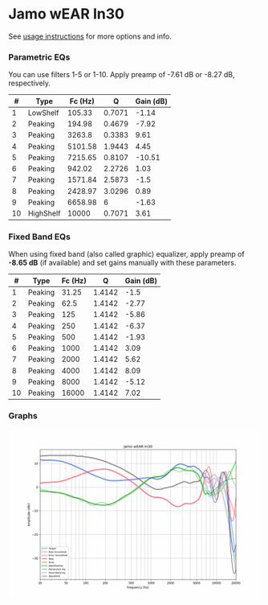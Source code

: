 # Jamo wEAR In30
See [usage instructions](https://github.com/jaakkopasanen/AutoEq#usage) for more options and info.

### Parametric EQs
You can use filters 1-5 or 1-10. Apply preamp of -7.61 dB or -8.27 dB, respectively.

|   # | Type      |   Fc (Hz) |      Q |   Gain (dB) |
|-----|-----------|-----------|--------|-------------|
|   1 | LowShelf  |    105.33 | 0.7071 |       -1.14 |
|   2 | Peaking   |    194.98 | 0.4679 |       -7.92 |
|   3 | Peaking   |   3263.8  | 0.3383 |        9.61 |
|   4 | Peaking   |   5101.58 | 1.9443 |        4.45 |
|   5 | Peaking   |   7215.65 | 0.8107 |      -10.51 |
|   6 | Peaking   |    942.02 | 2.2726 |        1.03 |
|   7 | Peaking   |   1571.84 | 2.5873 |       -1.5  |
|   8 | Peaking   |   2428.97 | 3.0296 |        0.89 |
|   9 | Peaking   |   6658.98 | 6      |       -1.63 |
|  10 | HighShelf |  10000    | 0.7071 |        3.61 |

### Fixed Band EQs
When using fixed band (also called graphic) equalizer, apply preamp of **-8.65 dB** (if available) and set gains manually with these parameters.

|   # | Type    |   Fc (Hz) |      Q |   Gain (dB) |
|-----|---------|-----------|--------|-------------|
|   1 | Peaking |     31.25 | 1.4142 |       -1.5  |
|   2 | Peaking |     62.5  | 1.4142 |       -2.77 |
|   3 | Peaking |    125    | 1.4142 |       -5.86 |
|   4 | Peaking |    250    | 1.4142 |       -6.37 |
|   5 | Peaking |    500    | 1.4142 |       -1.93 |
|   6 | Peaking |   1000    | 1.4142 |        3.09 |
|   7 | Peaking |   2000    | 1.4142 |        5.62 |
|   8 | Peaking |   4000    | 1.4142 |        8.09 |
|   9 | Peaking |   8000    | 1.4142 |       -5.12 |
|  10 | Peaking |  16000    | 1.4142 |        7.02 |

### Graphs
![](./Jamo%20wEAR%20In30.png)
